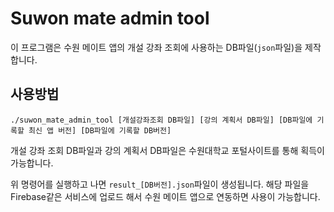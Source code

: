 # Suwon mate admin tool

이 프로그램은 수원 메이트 앱의 개설 강좌 조회에 사용하는 DB파일(`json`파일)을 제작합니다.

## 사용방법
`./suwon_mate_admin_tool [개설강좌조회 DB파일] [강의 계획서 DB파일] [DB파일에 기록할 최신 앱 버전]
[DB파일에 기록할 DB버전]`

개설 강좌 조회 DB파일과 강의 계획서 DB파일은 수원대학교 포털사이트를 통해 획득이 가능합니다.

위 명령어를 실행하고 나면 `result_[DB버전].json`파일이 생성됩니다. 해당 파일을 Firebase같은 서비스에 업로드 해서
수원 메이트 앱으로 연동하면 사용이 가능합니다.